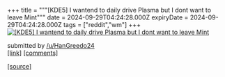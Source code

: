 +++
title = """[KDE5] I wantend to daily drive Plasma but I dont want to leave Mint"""
date = 2024-09-29T04:24:28.000Z
expiryDate = 2024-09-29T04:24:28.000Z
tags = ["reddit","wm"]
+++
[![[KDE5] I wantend to daily drive Plasma but I dont want to leave Mint](https://preview.redd.it/kj7qkv9sdord1.png?width=640&crop=smart&auto=webp&s=5afa569e746ddbdca3829319f3570a31831e3349 "[KDE5] I wantend to daily drive Plasma but I dont want to leave Mint")](https://www.reddit.com/r/unixporn/comments/1frwano/kde5_i_wantend_to_daily_drive_plasma_but_i_dont/)

submitted by [/u/HanGreedo24](https://www.reddit.com/user/HanGreedo24)  
[\[link\]](https://i.redd.it/kj7qkv9sdord1.png) [\[comments\]](https://www.reddit.com/r/unixporn/comments/1frwano/kde5_i_wantend_to_daily_drive_plasma_but_i_dont/)

[[source]](https://www.reddit.com/r/unixporn/comments/1frwano/kde5_i_wantend_to_daily_drive_plasma_but_i_dont/)
